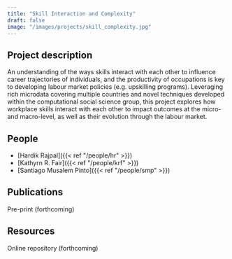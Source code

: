 ```yaml
---
title: "Skill Interaction and Complexity"
draft: false
image: "/images/projects/skill_complexity.jpg"
---
```




## Project description

An understanding of the ways skills interact with each other to influence career trajectories of individuals, and the productivity of occupations is key to developing labour market policies (e.g. upskilling programs). Leveraging rich microdata covering multiple countries and novel techniques developed within the computational social science group, this project explores how workplace skills interact with each other to impact outcomes at the micro- and macro-level, as well as their evolution through the labour market.


## People

* [Hardik Rajpal]({{< ref "/people/hr" >}}) 
* [Kathyrn R. Fair]({{< ref "/people/krf" >}}) 
* [Santiago Musalem Pinto]({{< ref "/people/smp" >}}) 

## Publications

Pre-print (forthcoming)

## Resources

Online repository (forthcoming)
